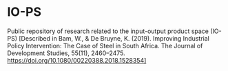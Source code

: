 # IO-PS
Public repository of research related to the input-output product space (IO-PS) 
[Described in Bam, W., &amp; De Bruyne, K. (2019). Improving Industrial Policy Intervention: The Case of Steel in South Africa. The Journal of Development Studies, 55(11), 2460–2475. https://doi.org/10.1080/00220388.2018.1528354]

